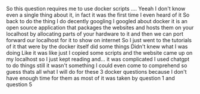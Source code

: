 So this question requires me to use docker scripts
....
Yeeah I don't know even a single thing about it, in fact it was the first time I even heard of it 
So back to do the thing I do decently
googling
I googled about docker it is an open source application that packages the websites and hosts them on your localhost by allocating parts of your hardware to it and then we can port forward our localhost for it to show on internet
So I just went to the tutorials of it that were by the docker itself
did some things
Didn't knew what I was doing
Like it was like just I copied some scripts and the website came up on my localhost
so I just kept reading and... it was complicated 
I used chatgpt to do things still it wasn't something I could even come to comprehend 
so guess thats all what I will do for these 3 docker questions because I don't have enough time for them as most of it was taken by question 1 and question 5
